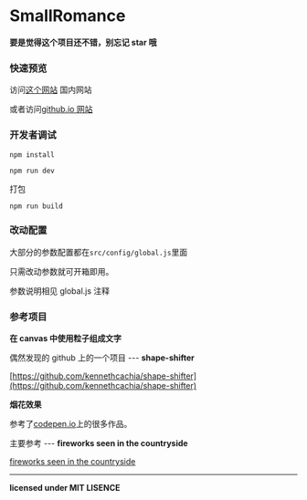 # SmallRomance

**要是觉得这个项目还不错，别忘记 star 哦**

### 快速预览

访问[这个网站](http://lingyouhuiquanla.com/lover/) 国内网站

或者访问[github.io 网站](https://newnewking.github.io/SmallRomance/)

### 开发者调试

```
npm install
```

```
npm run dev
```

打包

```
npm run build
```

### 改动配置

大部分的参数配置都在`src/config/global.js`里面

只需改动参数就可开箱即用。

参数说明相见 global.js 注释

### 参考项目

**在 canvas 中使用粒子组成文字**

偶然发现的 github 上的一个项目 --- **shape-shifter**

[https://github.com/kennethcachia/shape-shifter](https://github.com/kennethcachia/shape-shifter)

**烟花效果**

参考了[codepen.io](https://codepen.io/search/pens?q=fireworks&limit=all&type=type-pens)上的很多作品。

主要参考 --- **fireworks seen in the countryside**

[fireworks seen in the countryside](https://codepen.io/K-T/pen/NjyNQy?q=fireworks&limit=all&type=type-pens)

---

**licensed under MIT LISENCE**
